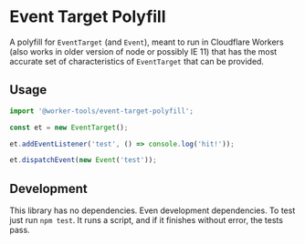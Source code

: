 # Event Target Polyfill

A polyfill for `EventTarget` (and `Event`), meant to run in Cloudflare Workers (also works in older version of node or possibly IE 11) that has the most accurate set of characteristics of `EventTarget` that can be provided.


## Usage

```js
import '@worker-tools/event-target-polyfill';

const et = new EventTarget();

et.addEventListener('test', () => console.log('hit!'));

et.dispatchEvent(new Event('test'));
```

## Development

This library has no dependencies. Even development dependencies. To test just run `npm test`. It runs a script, and if it finishes without error, the tests pass.


